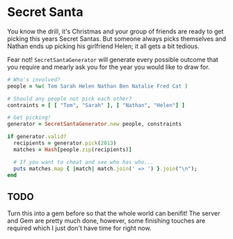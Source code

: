 # Secret Santa

You know the drill, it's Christmas and your group of friends are ready to get picking this years Secret Santas. But someone always picks themselves and Nathan ends up picking his girlfriend Helen; it all gets a bit tedious.

Fear not! `SecretSantaGenerator` will generate every possible outcome that you require and mearly ask you for the year you would like to draw for.

```Ruby
# Who's involved?
people = %w( Tom Sarah Helen Nathan Ben Natalie Fred Cat )

# Should any people not pick each other?
contraints = [ [ "Tom", "Sarah" ], [ "Nathan", "Helen"] ]

# Get picking!
generator = SecretSantaGenerator.new people, constraints

if generator.valid?
  recipients = generator.pick(2013)
  matches = Hash[people.zip(recipients)]

  # If you want to cheat and see who has who...
  puts matches.map { |match| match.join(' => ') }.join("\n");
end
```

## TODO

Turn this into a gem before so that the whole world can benifit! The server and Gem are pretty much done, however, some finishing touches are required which I just don't have time for right now.